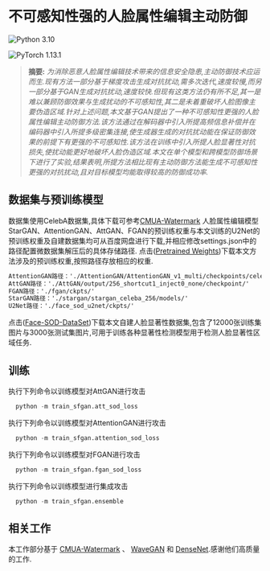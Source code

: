 # 不可感知性强的人脸属性编辑主动防御

![Python 3.10](https://img.shields.io/badge/python-3.10-green.svg?style=plastic)

![PyTorch 1.13.1](https://img.shields.io/badge/pytorch-1.13.1-green.svg?style=plastic)


> **摘要:** *为消除恶意人脸属性编辑技术带来的信息安全隐患,主动防御技术应运而生.现有方法一部分基于梯度攻击生成对抗扰动,需多次迭代,速度较慢,而另一部分基于GAN生成对抗扰动,速度较快.但现有这类方法仍有所不足,其一是难以兼顾防御效果与生成扰动的不可感知性,其二是未着重破坏人脸图像主要伪造区域.针对上述问题,本文基于GAN提出了一种不可感知性更强的人脸属性编辑主动防御方法.该方法通过在解码器中引入所提高频信息补偿并在编码器中引入所提多级密集连接,使生成器生成的对抗扰动能在保证防御效果的前提下有更强的不可感知性.该方法在训练中引入所提人脸显著性对抗损失,使扰动能更好地破坏人脸伪造区域.本文在单个模型和跨模型防御场景下进行了实验,结果表明,所提方法相比现有主动防御方法能生成不可感知性更强的对抗扰动,且对目标模型均能取得较高的防御成功率.*


## 数据集与预训练模型

数据集使用CelebA数据集,具体下载可参考[CMUA-Watermark](https://github.com/VDIGPKU/CMUA-Watermark) 
人脸属性编辑模型StarGAN、AttentionGAN、AttGAN、FGAN的预训练权重与本文训练的U2Net的预训练权重及自建数据集均可从百度网盘进行下载,并相应修改settings.json中的路径配置微数据集解压后的具体存储路径.
点击([Pretrained Weights](https://pan.baidu.com/s/1AMhVnrcB4OIUOwym8tP7eA?pwd=msch))下载本文方法涉及的预训练权重,按照路径存放相应的权重.

```xml
AttentionGAN路径：'./AttentionGAN/AttentionGAN_v1_multi/checkpoints/celeba_256_pretrained/'
AttGAN路径：'./AttGAN/output/256_shortcut1_inject0_none/checkpoint/'
FGAN路径：'./fgan/ckpts/'
StarGAN路径：'./stargan/stargan_celeba_256/models/'
U2Net路径：'./face_sod_u2net/ckpts/'
```

点击([Face-SOD-DataSet](https://pan.baidu.com/s/1f-SRP5J-9OEs4TFNT4_10w?pwd=r33j))下载本文自建人脸显著性数据集,包含了12000张训练集图片与3000张测试集图片,可用于训练各种显著性检测模型用于检测人脸显著性区域任务.


## 训练
执行下列命令以训练模型对AttGAN进行攻击

```python
  python -m train_sfgan.att_sod_loss
```
执行下列命令以训练模型对AttentionGAN进行攻击

```python
  python -m train_sfgan.attention_sod_loss
```
执行下列命令以训练模型对FGAN进行攻击

```python
  python -m train_sfgan.fgan_sod_loss
```
执行下列命令以训练模型进行集成攻击

```python
  python -m train_sfgan.ensemble
```

## 相关工作
本工作部分基于 [CMUA-Watermark](https://github.com/VDIGPKU/CMUA-Watermark) 、 [WaveGAN](https://github.com/kobeshegu/ECCV2022_WaveGAN) 和 [DenseNet](https://github.com/bamos/densenet.pytorch).感谢他们高质量的工作.
